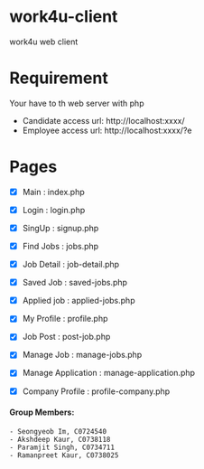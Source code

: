 # work4u-client
work4u web client


# Requirement
Your have to th web server with php

- Candidate access url: http://localhost:xxxx/
- Employee access url: http://localhost:xxxx/?e


# Pages
- [x] Main : index.php
- [x] Login : login.php
- [x] SingUp : signup.php

- [x] Find Jobs : jobs.php
- [x] Job Detail : job-detail.php
- [x] Saved Job  : saved-jobs.php
- [x] Applied job : applied-jobs.php
- [x] My Profile : profile.php

- [x] Job Post : post-job.php
- [x] Manage Job : manage-jobs.php
- [x] Manage Application : manage-application.php
- [x] Company Profile : profile-company.php

#### Group Members:
    - Seongyeob Im, C0724540
    - Akshdeep Kaur, C0738118
    - Paramjit Singh, C0734711
    - Ramanpreet Kaur, C0738025